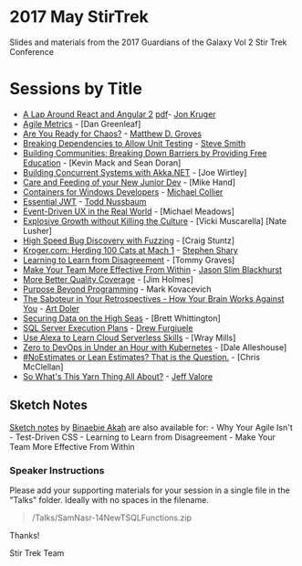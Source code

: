 # 2017 May StirTrek
Slides and materials from the 2017 Guardians of the Galaxy Vol 2 Stir Trek Conference

# Sessions by Title #

- [A Lap Around React and Angular 2](Talks/JonKruger-ALapAroundReactAndAngular2.pptx) [pdf](Talks/JonKruger-ALapAroundReactAndAngular2.pdf)- [Jon Kruger](http://github.com/JonKruger)
- [Agile Metrics](Talks/DanGreenleaf-AgileMetrics.pdf) - [Dan Greenleaf]
- [Are You Ready for Chaos?](Talks/MatthewGroves-AreYouReadyforChaos.pptx) - [Matthew D. Groves](http://crosscuttingconcerns.com)
- [Breaking Dependencies to Allow Unit Testing](Talks/SteveSmith-BreakingDependenciesToAllowUnitTesting.pdf) - [Steve Smith](http://ardalis.com)
- [Building Communities: Breaking Down Barriers by Providing Free Education](Talks/Building-Communities_Breaking-Down-Barriers-by-Providing-Free-Education_Kevin-Mack-Sean-Doran.pdf) - [Kevin Mack and Sean Doran]
- [Building Concurrent Systems with Akka.NET](Talks/JoeWirtley-BuildingConcurrentSystemsWithAkka.NET.md) - [Joe Wirtley]
- [Care and Feeding of your New Junior Dev](Talks/MikeHand-CareAndFeedingOfYourNewJuniorDev.pdf) - [Mike Hand]
- [Containers for Windows Developers](Talks/MichaelCollier-ContainersForWindowsDevelopers.md) - [Michael Collier](https://github.com/mcollier)
- [Essential JWT](Talks/ToddNussbaum-EssentialJWT.md) - [Todd Nussbaum](https://github.com/tnussbaum)
- [Event-Driven UX in the Real World](Talks/MichaelMeadows-EventDrivenUXInTheRealWorld.pdf) - [Michael Meadows]
- [Explosive Growth without Killing the Culture](Talks/VickiMuscarellaNateLusher-SavingTheCulture.pdf) - [Vicki Muscarella] [Nate Lusher]
- [High Speed Bug Discovery with Fuzzing](Talks/CraigStuntz-HighSpeedBugDiscoveryWithFuzzing.md) - [Craig Stuntz]
- [Kroger.com: Herding 100 Cats at Mach 1](Talks/SteveShary-Herding-Cats-At-Mach-1.pdf) - [Stephen Shary](https://www.linkedin.com/in/stephenshary/)
- [Learning to Learn from Disagreement](Talks/TommyGraves-LearningToLearnFromDisagreement.md) - [Tommy Graves]
- [Make Your Team More Effective From Within](Talks/JasonBlackhurst-MakingTeamsEffective.pdf) - [Jason Slim Blackhurst](https://twitter.com/alsoKnownAsSlim)
- [More Better Quality Coverage](Talks/JimHolmes-MoreBetterQualityCoverage.md) - [Jim Holmes]
- [Purpose Beyond Programming](Talks/MarkKovacevich-PurposeBeyondProgramming.pptx) - Mark Kovacevich
-  [The Saboteur in Your Retrospectives - How Your Brain Works Against You](Talks/ArtDoler-TheSaboteurInYourRetrospectives.zip) - [Art Doler](https://twitter.com/arthurdoler)
- [Securing Data on the High Seas](Talks/BrettWhittington-SecuringDataOnTheHighSeas.pptx) - [Brett Whittington]
- [SQL Server Execution Plans](Talks/DrewFurgiuele-SQLServerExecutionPlans.zip) - [Drew Furgiuele](http://www.port1433.com)
- [Use Alexa to Learn Cloud Serverless Skills](Talks/WrayMills-UseAlexaToLearnCloudServerlessSkills.md) - [Wray Mills]
- [Zero to DevOps in Under an Hour with Kubernetes](Talks/DaleAlleshouse-ZeroToDevOpsInUnderAnHourWithKubernetes.md) - [Dale Alleshouse]
- [#NoEstimates or Lean Estimates? That is the Question.](https://theupsyde.net/presentations/LeanEstimates/#1) - [Chris McClellan]
- [So What's This Yarn Thing All About?](Talks/JeffValore-Yarn.zip) - [Jeff Valore](https://twitter.com/CodingWithSpike)

## Sketch Notes

[Sketch notes](https://www.flickr.com/photos/siriomi/albums/72157680436560023) by [Binaebie Akah](http://siriomi.com/) are also available for:
    - Why Your Agile Isn't
    - Test-Driven CSS
    - Learning to Learn from Disagreement
    - Make Your Team More Effective From Within

### Speaker Instructions ###
Please add your supporting materials for your session in a single file in the "Talks" folder. Ideally with no spaces in the filename.

> /Talks/SamNasr-14NewTSQLFunctions.zip

Thanks!

Stir Trek Team
